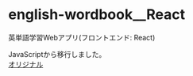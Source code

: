 # english-wordbook__React
英単語学習Webアプリ(フロントエンド: React)  

JavaScriptから移行しました。  
[オリジナル](https://github.com/Jiei-S/english-wordbook__JavaScript)
